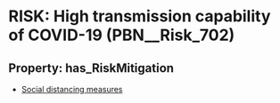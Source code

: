 # RISK: __High transmission capability of COVID-19__ (PBN__Risk_702)

## Property: has_RiskMitigation

* [Social distancing measures](PBN__RiskMitigation_416)

